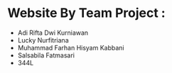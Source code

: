 # Website By Team Project :

<ul>
  <li>Adi Rifta Dwi Kurniawan</li>
  <li>Lucky Nurfitriana</li>
  <li>Muhammad Farhan Hisyam Kabbani</li>
  <li>Salsabila Fatmasari</li>
  <li>344L</li>
</ul>
